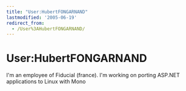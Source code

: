 ```yaml
---
title: "User:HubertFONGARNAND"
lastmodified: '2005-06-19'
redirect_from:
  - /User%3AHubertFONGARNAND/
---
```


User:HubertFONGARNAND
=====================

I'm an employee of Fiducial (france). I'm working on porting ASP.NET applications to Linux with Mono

